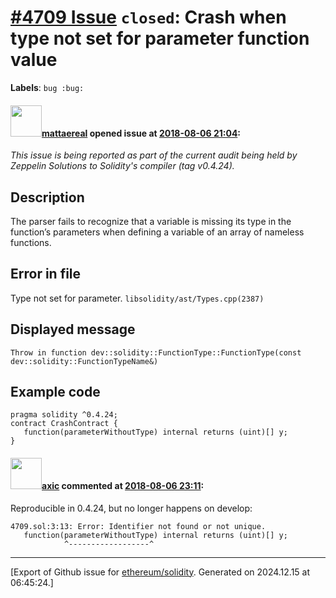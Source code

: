 # [\#4709 Issue](https://github.com/ethereum/solidity/issues/4709) `closed`: Crash when type not set for parameter function value
**Labels**: `bug :bug:`


#### <img src="https://avatars.githubusercontent.com/u/388605?u=c038834687e1b11f1cfc815c338b03a3938a235b&v=4" width="50">[mattaereal](https://github.com/mattaereal) opened issue at [2018-08-06 21:04](https://github.com/ethereum/solidity/issues/4709):

_This issue is being reported as part of the current audit being held by Zeppelin Solutions to Solidity's compiler (tag v0.4.24)._

## Description
The parser fails to recognize that a variable is missing its type in the function’s parameters when defining a variable of an array of nameless functions.

## Error in file
Type not set for parameter.
`libsolidity/ast/Types.cpp(2387)`

## Displayed message
`Throw in function dev::solidity::FunctionType::FunctionType(const dev::solidity::FunctionTypeName&)`

## Example code
```solidity
pragma solidity ^0.4.24;
contract CrashContract {
   function(parameterWithoutType) internal returns (uint)[] y;
}

```

#### <img src="https://avatars.githubusercontent.com/u/20340?v=4" width="50">[axic](https://github.com/axic) commented at [2018-08-06 23:11](https://github.com/ethereum/solidity/issues/4709#issuecomment-410881285):

Reproducible in 0.4.24, but no longer happens on develop:
```
4709.sol:3:13: Error: Identifier not found or not unique.
   function(parameterWithoutType) internal returns (uint)[] y;
            ^------------------^
```


-------------------------------------------------------------------------------



[Export of Github issue for [ethereum/solidity](https://github.com/ethereum/solidity). Generated on 2024.12.15 at 06:45:24.]

